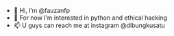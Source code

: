 - 👋 Hi, I’m @fauzanfp
- 👀 For now I’m interested in python and ethical hacking
- 📫 U guys can reach me at instagram @dibungkusatu

<!---
fauzanfp/fauzanfp is a ✨ special ✨ repository because its `README.md` (this file) appears on your GitHub profile.
You can click the Preview link to take a look at your changes.
--->
